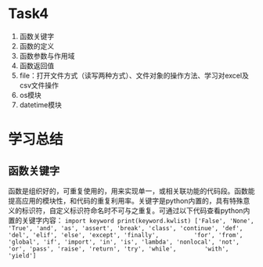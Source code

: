 Task4
=======
1. 函数关键字
2. 函数的定义
3. 函数参数与作用域
4. 函数返回值
5. file：打开文件方式（读写两种方式）、文件对象的操作方法、学习对excel及csv文件操作
6. os模块
7. datetime模块

学习总结
===
## 函数关键字
函数是组织好的，可重复使用的，用来实现单一，或相关联功能的代码段。函数能提高应用的模块性，和代码的重复利用率。关键字是python内置的，具有特殊意义的标识符，自定义标识符命名时不可与之重复。可通过以下代码查看python内置的关键字内容：
    ```
    import keyword
    print(keyword.kwlist)
    ['False', 'None', 'True', 'and', 'as', 'assert', 'break', 'class', 'continue', 'def', 'del', 'elif', 'else', 'except', 'finally',          'for', 'from', 'global', 'if', 'import', 'in', 'is', 'lambda', 'nonlocal', 'not', 'or', 'pass', 'raise', 'return', 'try', 'while',        'with', 'yield']
    ```
